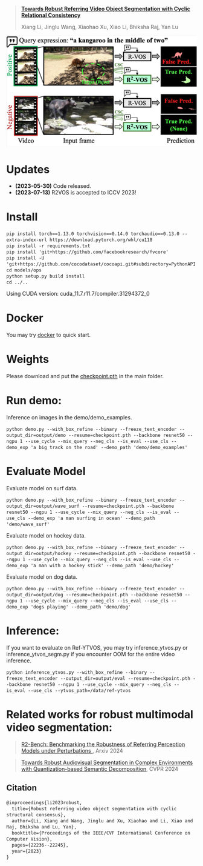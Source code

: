 > [**Towards Robust Referring Video Object Segmentation with Cyclic Relational Consistency**](https://arxiv.org/abs/2207.01203)
>
> Xiang Li, Jinglu Wang, Xiaohao Xu, Xiao Li, Bhiksha Raj, Yan Lu

<p align="center"><img src="illustration.jpg" width="700"/></p>

# Updates
- **(2023-05-30)** Code released.
- **(2023-07-13)** R2VOS is accepted to ICCV 2023!

# Install

```
pip install torch==1.13.0 torchvision==0.14.0 torchaudio==0.13.0 --extra-index-url https://download.pytorch.org/whl/cu118
pip install -r requirements.txt 
pip install 'git+https://github.com/facebookresearch/fvcore' 
pip install -U 'git+https://github.com/cocodataset/cocoapi.git#subdirectory=PythonAPI'
cd models/ops
python setup.py build install
cd ../..
```

Using CUDA version: cuda_11.7.r11.7/compiler.31294372_0

# Docker
You may try [docker](https://hub.docker.com/r/ang9867/refer) to quick start.

# Weights
Please download and put the [checkpoint.pth](https://drive.google.com/file/d/1gknDDMxWKqZ7yPuTh1fome1-Ba4f_G9K/view?usp=share_link) in the main folder.

# Run demo:
Inference on images in the demo/demo_examples.
```
python demo.py --with_box_refine --binary --freeze_text_encoder --output_dir=output/demo --resume=checkpoint.pth --backbone resnet50 --ngpu 1 --use_cycle --mix_query --neg_cls --is_eval --use_cls --demo_exp 'a big track on the road' --demo_path 'demo/demo_examples'
```

# Evaluate Model
Evaluate model on surf data.
```
python demo.py --with_box_refine --binary --freeze_text_encoder --output_dir=output/wave_surf --resume=checkpoint.pth --backbone resnet50 --ngpu 1 --use_cycle --mix_query --neg_cls --is_eval --use_cls --demo_exp 'a man surfing in ocean' --demo_path 'demo/wave_surf'
```

Evaluate model on hockey data.
```
python demo.py --with_box_refine --binary --freeze_text_encoder --output_dir=output/hockey --resume=checkpoint.pth --backbone resnet50 --ngpu 1 --use_cycle --mix_query --neg_cls --is_eval --use_cls --demo_exp 'a man with a hockey stick' --demo_path 'demo/hockey'
```

Evaluate model on dog data.
```
python demo.py --with_box_refine --binary --freeze_text_encoder --output_dir=output/dog --resume=checkpoint.pth --backbone resnet50 --ngpu 1 --use_cycle --mix_query --neg_cls --is_eval --use_cls --demo_exp 'dogs playing' --demo_path 'demo/dog'
```


# Inference:
If you want to evaluate on Ref-YTVOS, you may try inference_ytvos.py or inference_ytvos_segm.py if you encounter OOM for the entire video inference.
```
python inference_ytvos.py --with_box_refine --binary --freeze_text_encoder --output_dir=output/eval --resume=checkpoint.pth --backbone resnet50 --ngpu 1 --use_cycle --mix_query --neg_cls --is_eval --use_cls --ytvos_path=/data/ref-ytvos
```
# Related works for robust multimodal video segmentation:
> [R2-Bench: Benchmarking the Robustness of Referring Perception Models under Perturbations
](https://arxiv.org/abs/2403.04924), Arxiv 2024

> [Towards Robust Audiovisual Segmentation in Complex Environments with Quantization-based Semantic Decomposition](https://arxiv.org/abs/2310.00132), CVPR 2024
## Citation
```
@inproceedings{li2023robust,
  title={Robust referring video object segmentation with cyclic structural consensus},
  author={Li, Xiang and Wang, Jinglu and Xu, Xiaohao and Li, Xiao and Raj, Bhiksha and Lu, Yan},
  booktitle={Proceedings of the IEEE/CVF International Conference on Computer Vision},
  pages={22236--22245},
  year={2023}
}
```

